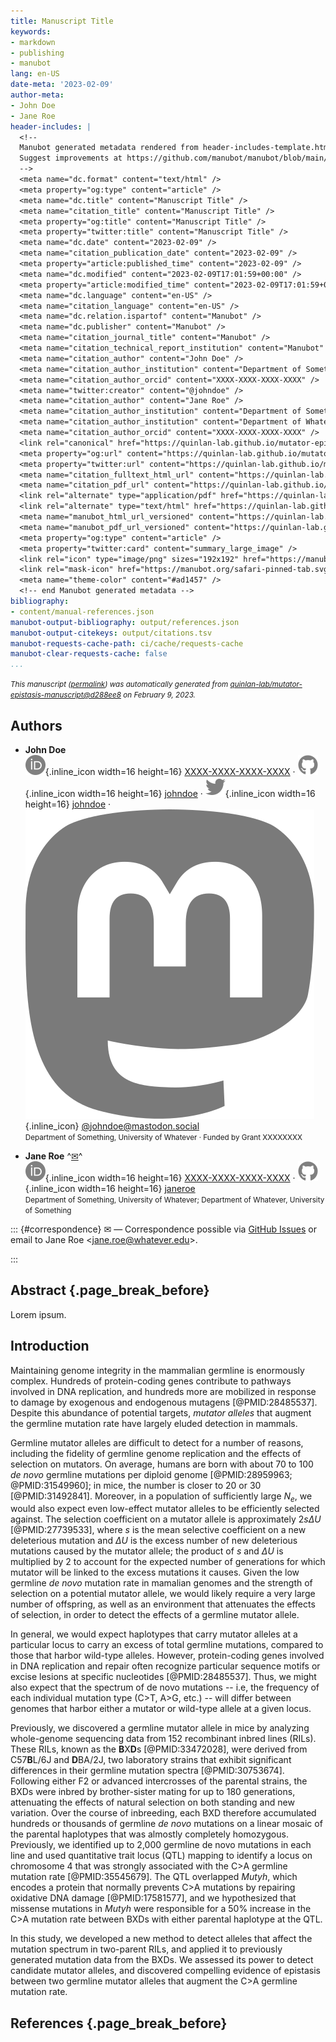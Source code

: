 ```yaml
---
title: Manuscript Title
keywords:
- markdown
- publishing
- manubot
lang: en-US
date-meta: '2023-02-09'
author-meta:
- John Doe
- Jane Roe
header-includes: |
  <!--
  Manubot generated metadata rendered from header-includes-template.html.
  Suggest improvements at https://github.com/manubot/manubot/blob/main/manubot/process/header-includes-template.html
  -->
  <meta name="dc.format" content="text/html" />
  <meta property="og:type" content="article" />
  <meta name="dc.title" content="Manuscript Title" />
  <meta name="citation_title" content="Manuscript Title" />
  <meta property="og:title" content="Manuscript Title" />
  <meta property="twitter:title" content="Manuscript Title" />
  <meta name="dc.date" content="2023-02-09" />
  <meta name="citation_publication_date" content="2023-02-09" />
  <meta property="article:published_time" content="2023-02-09" />
  <meta name="dc.modified" content="2023-02-09T17:01:59+00:00" />
  <meta property="article:modified_time" content="2023-02-09T17:01:59+00:00" />
  <meta name="dc.language" content="en-US" />
  <meta name="citation_language" content="en-US" />
  <meta name="dc.relation.ispartof" content="Manubot" />
  <meta name="dc.publisher" content="Manubot" />
  <meta name="citation_journal_title" content="Manubot" />
  <meta name="citation_technical_report_institution" content="Manubot" />
  <meta name="citation_author" content="John Doe" />
  <meta name="citation_author_institution" content="Department of Something, University of Whatever" />
  <meta name="citation_author_orcid" content="XXXX-XXXX-XXXX-XXXX" />
  <meta name="twitter:creator" content="@johndoe" />
  <meta name="citation_author" content="Jane Roe" />
  <meta name="citation_author_institution" content="Department of Something, University of Whatever" />
  <meta name="citation_author_institution" content="Department of Whatever, University of Something" />
  <meta name="citation_author_orcid" content="XXXX-XXXX-XXXX-XXXX" />
  <link rel="canonical" href="https://quinlan-lab.github.io/mutator-epistasis-manuscript/" />
  <meta property="og:url" content="https://quinlan-lab.github.io/mutator-epistasis-manuscript/" />
  <meta property="twitter:url" content="https://quinlan-lab.github.io/mutator-epistasis-manuscript/" />
  <meta name="citation_fulltext_html_url" content="https://quinlan-lab.github.io/mutator-epistasis-manuscript/" />
  <meta name="citation_pdf_url" content="https://quinlan-lab.github.io/mutator-epistasis-manuscript/manuscript.pdf" />
  <link rel="alternate" type="application/pdf" href="https://quinlan-lab.github.io/mutator-epistasis-manuscript/manuscript.pdf" />
  <link rel="alternate" type="text/html" href="https://quinlan-lab.github.io/mutator-epistasis-manuscript/v/d288ee8483638987711ee086970a140e9803626c/" />
  <meta name="manubot_html_url_versioned" content="https://quinlan-lab.github.io/mutator-epistasis-manuscript/v/d288ee8483638987711ee086970a140e9803626c/" />
  <meta name="manubot_pdf_url_versioned" content="https://quinlan-lab.github.io/mutator-epistasis-manuscript/v/d288ee8483638987711ee086970a140e9803626c/manuscript.pdf" />
  <meta property="og:type" content="article" />
  <meta property="twitter:card" content="summary_large_image" />
  <link rel="icon" type="image/png" sizes="192x192" href="https://manubot.org/favicon-192x192.png" />
  <link rel="mask-icon" href="https://manubot.org/safari-pinned-tab.svg" color="#ad1457" />
  <meta name="theme-color" content="#ad1457" />
  <!-- end Manubot generated metadata -->
bibliography:
- content/manual-references.json
manubot-output-bibliography: output/references.json
manubot-output-citekeys: output/citations.tsv
manubot-requests-cache-path: ci/cache/requests-cache
manubot-clear-requests-cache: false
...
```







<small><em>
This manuscript
([permalink](https://quinlan-lab.github.io/mutator-epistasis-manuscript/v/d288ee8483638987711ee086970a140e9803626c/))
was automatically generated
from [quinlan-lab/mutator-epistasis-manuscript@d288ee8](https://github.com/quinlan-lab/mutator-epistasis-manuscript/tree/d288ee8483638987711ee086970a140e9803626c)
on February 9, 2023.
</em></small>



## Authors



+ **John Doe**
  <br>
    ![ORCID icon](images/orcid.svg){.inline_icon width=16 height=16}
    [XXXX-XXXX-XXXX-XXXX](https://orcid.org/XXXX-XXXX-XXXX-XXXX)
    · ![GitHub icon](images/github.svg){.inline_icon width=16 height=16}
    [johndoe](https://github.com/johndoe)
    · ![Twitter icon](images/twitter.svg){.inline_icon width=16 height=16}
    [johndoe](https://twitter.com/johndoe)
    · ![Mastodon icon](images/mastodon.svg){.inline_icon}
    [\@johndoe@mastodon.social](https://mastodon.social/@johndoe)
    <br>
  <small>
     Department of Something, University of Whatever
     · Funded by Grant XXXXXXXX
  </small>

+ **Jane Roe**
  ^[✉](#correspondence)^<br>
    ![ORCID icon](images/orcid.svg){.inline_icon width=16 height=16}
    [XXXX-XXXX-XXXX-XXXX](https://orcid.org/XXXX-XXXX-XXXX-XXXX)
    · ![GitHub icon](images/github.svg){.inline_icon width=16 height=16}
    [janeroe](https://github.com/janeroe)
    <br>
  <small>
     Department of Something, University of Whatever; Department of Whatever, University of Something
  </small>


::: {#correspondence}
✉ — Correspondence possible via [GitHub Issues](https://github.com/quinlan-lab/mutator-epistasis-manuscript/issues)
or email to
Jane Roe \<jane.roe@whatever.edu\>.


:::


## Abstract {.page_break_before}

Lorem ipsum.


## Introduction

Maintaining genome integrity in the mammalian germline is enormously complex. Hundreds of protein-coding genes contribute to pathways involved in DNA replication, and hundreds more are mobilized in response to damage by exogenous and endogenous mutagens [@PMID:28485537]. Despite this abundance of potential targets, *mutator alleles* that augment the germline mutation rate have largely eluded detection in mammals. 

Germline mutator alleles are difficult to detect for a number of reasons, including the fidelity of germline genome replication and the effects of selection on mutators. On average, humans are born with about 70 to 100 *de novo* germline mutations per diploid genome [@PMID:28959963; @PMID:31549960]; in mice, the number is closer to 20 or 30 [@PMID:31492841]. Moreover, in a population of sufficiently large $N_e$, we would also expect even low-effect mutator alleles to be efficiently selected against. The selection coefficient on a mutator allele is approximately $2s \Delta U$ [@PMID:27739533], where *s* is the mean selective coefficient on a new deleterious mutation and $\Delta U$ is the excess number of new deleterious mutations caused by the mutator allele; the product of $s$ and $\Delta U$ is multiplied by 2 to account for the expected number of generations for which mutator will be linked to the excess mutations it causes. Given the low germline *de novo* mutation rate in mamalian genomes and the strength of selection on a potential mutator allele, we would likely require a very large number of offspring, as well as an environment that attenuates the effects of selection, in order to detect the effects of a germline mutator allele.

In general, we would expect haplotypes that carry mutator alleles at a particular locus to carry an excess of total germline mutations, compared to those that harbor wild-type alleles. However, protein-coding genes involved in DNA replication and repair often recognize particular sequence motifs or excise lesions at specific nucleotides [@PMID:28485537]. Thus, we might also expect that the spectrum of de novo mutations -- i.e, the frequency of each individual mutation type (C>T, A>G, etc.) -- will differ between genomes that harbor either a mutator or wild-type allele at a given locus.

Previously, we discovered a germline mutator allele in mice by analyzing whole-genome sequencing data from 152 recombinant inbred lines (RILs). These RILs, known as the **B**X**D**s [@PMID:33472028], were derived from C57**B**L/6J and **D**BA/2J, two laboratory strains that exhibit significant differences in their germline mutation spectra [@PMID:30753674]. Following either F2 or advanced intercrosses of the parental strains, the BXDs were inbred by brother-sister mating for up to 180 generations, attenuating the effects of natural selection on both standing and new variation. Over the course of inbreeding, each BXD therefore accumulated hundreds or thousands of germline *de novo* mutations on a linear mosaic of the parental haplotypes that was almostly completely homozygous. Previously, we identified up to 2,000 germline de novo mutations in each line and used quantitative trait locus (QTL) mapping to identify a locus on chromosome 4 that was strongly associated with the C>A germline mutation rate [@PMID:35545679]. The QTL overlapped *Mutyh*, which encodes a protein that normally prevents C>A mutations by repairing oxidative DNA damage [@PMID:17581577], and we hypothesized that missense mutations in *Mutyh* were responsible for a 50% increase in the C>A mutation rate between BXDs with either parental haplotype at the QTL.

In this study, we developed a new method to detect alleles that affect the mutation spectrum in two-parent RILs, and applied it to previously generated mutation data from the BXDs. We assessed its power to detect candidate mutator alleles, and discovered compelling evidence of epistasis between two germline mutator alleles that augment the C>A germline mutation rate.


## References {.page_break_before}

<!-- Explicitly insert bibliography here -->
<div id="refs"></div>

